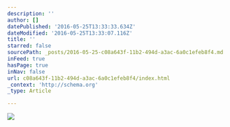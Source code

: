 ```yaml
---
description: ''
author: []
datePublished: '2016-05-25T13:33:33.634Z'
dateModified: '2016-05-25T13:33:07.116Z'
title: ''
starred: false
sourcePath: _posts/2016-05-25-c08a643f-11b2-494d-a3ac-6a0c1efeb8f4.md
inFeed: true
hasPage: true
inNav: false
url: c08a643f-11b2-494d-a3ac-6a0c1efeb8f4/index.html
_context: 'http://schema.org'
_type: Article

---
```

![](https://the-grid-user-content.s3-us-west-2.amazonaws.com/67bb365d-ff98-4833-a722-72e406ac8a81.jpg)